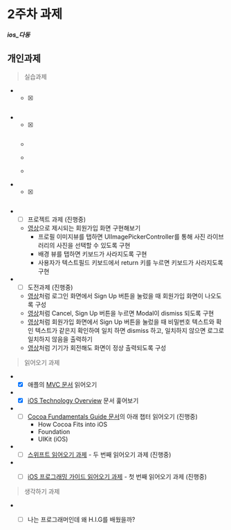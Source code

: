 
# 2주차 과제
 ***ios_다동***

## 개인과제

> 실습과제

* - [x] ~~~[Start Developing iOS Apps (Swift)](https://developer.apple.com/library/content/referencelibrary/GettingStarted/DevelopiOSAppsSwift/index.html)의 Define Your Data Model 파트까지 읽어오기 [(완료영상)](video/week2_foodtracker.mov)~~~

*  - [x] ~~~교재 4~6장 문제 해결해보기 [(완료영상)](video/WorldTrotter_chp6.mov)~~~
	* ~~~4장 : 텍스트 입력과 델리게이션~~~
	* ~~~5장 : 뷰 컨트롤러~~~
	* ~~~6장 : 프로그래밍으로 뷰 만들기~~~

* - [x]  ~~~교재의 UIGestureRecognizer(18장) 내용 익히기~~~

* - [ ]  프로젝트 과제 (진행중)
	* [영상](video/signup_view.mov)으로 제시되는 회원가입 화면 구현해보기
		* 프로필 이미지뷰를 탭하면 UIImagePickerController를 통해 사진 라이브러리의 사진을 선택할 수 있도록 구현
		* 배경 뷰를 탭하면 키보드가 사라지도록 구현
		* 사용자가 텍스트필드 키보드에서 return 키를 누르면 키보드가 사라지도록 구현
    
* - [ ]  도전과제 (진행중)
	* [영상](video/signup_modal.mov)처럼 로그인 화면에서 Sign Up 버튼을 눌렀을 때 회원가입 화면이 나오도록 구성
	* [영상](video/signup_dismiss.mov)처럼 Cancel, Sign Up 버튼을 누르면 Modal이 dismiss 되도록 구현
	* [영상](video/signup_check_password.mov)처럼 회원가입 화면에서 Sign Up 버튼을 눌렀을 때 비밀번호 텍스트와 확인 텍스트가 같은지 확인하여 일치 하면 dismiss 하고, 일치하지 않으면 로그로 일치하지 않음을 출력하기
	* [영상](video/signup_rotate.mov)처럼 기기가 회전해도 화면이 정상 출력되도록 구성



> 읽어오기 과제

* - [x]  애플의 [MVC 문서](https://developer.apple.com/library/content/documentation/General/Conceptual/DevPedia-CocoaCore/MVC.html) 읽어오기

* - [x] [iOS Technology Overview](https://developer.apple.com/library/content/documentation/Miscellaneous/Conceptual/iPhoneOSTechOverview/Introduction/Introduction.html) 문서 훑어보기

* - [ ] [Cocoa Fundamentals Guide 문서](reading/cocoa_fundamentals.pdf)의 아래 챕터 읽어오기 (진행중)
	* How Cocoa Fits into iOS
	* Foundation 
	* UIKit (iOS) 

* - [ ] [스위프트 읽어오기 과제](reading/ios_reading_assignment_swift_2.pdf) - 두 번째 읽어오기 과제 (진행중)

* - [ ] [iOS 프로그래밍 가이드 읽어오기 과제](reading/ios_reading_assignment_prog_guide_1.pdf) - 첫 번째 읽어오기 과제 (진행중)



> 생각하기 과제

* - [ ] 나는 프로그래머인데 왜 H.I.G를 배웠을까?




	


